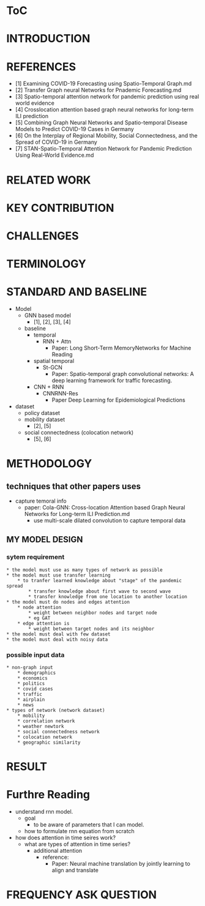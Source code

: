 
# ToC
# INTRODUCTION
# REFERENCES
* [1] Examining COVID-19 Forecasting using Spatio-Temporal Graph.md
* [2] Transfer Graph neural Networks for Pnademic Forecasting.md
* [3] Spatio-temporal attention network for pandemic prediction using real world evidence
* [4] Crosslocation attention based graph neural networks for long-term ILI prediction
* [5] Combining Graph Neural Networks and Spatio-temporal Disease Models to Predict COVID-19 Cases in Germany
* [6] On the Interplay of Regional Mobility, Social Connectedness, and the Spread of COVID-19 in Germany
* [7] STAN-Spatio-Temporal Attention Network for Pandemic Prediction Using Real-World Evidence.md 
# RELATED WORK
# KEY CONTRIBUTION
# CHALLENGES
# TERMINOLOGY
# STANDARD AND BASELINE
* Model
    * GNN based model
        * [1], [2], [3], [4]
    * baseline
        * temporal 
            * RNN + Attn
                * Paper: Long Short-Term MemoryNetworks for Machine Reading
        * spatial temporal 
            * St-GCN
                * Paper: Spatio-temporal graph convolutional networks: A deep learning framework for traffic forecasting.
        * CNN + RNN
            * CNNRNN-Res
                * Paper Deep Learning for Epidemiological Predictions
* dataset 
    * policy dataset 
    * mobility dataset
        * [2], [5] 
    * social connectedness (colocation network)
        * [5], [6]


# METHODOLOGY
## techniques that other papers uses
* capture temoral info 
    * paper: Cola-GNN: Cross-location Attention based Graph Neural Networks for Long-term ILI Prediction.md
        * use multi-scale dilated convolution to capture temporal data
## MY MODEL DESIGN
### sytem requirement
    * the model must use as many types of network as possible
    * the model must use transfer learning
        * to tranfer learned knowledge about "stage" of the pandemic spread
            * transfer knowledge about first wave to second wave
            * transfer knowledge from one location to another location
    * the model must do nodes and edges attention
        * node attention 
            * weight between neighbor nodes and target node
            * eg GAT
        * edge attention is 
            * weight between target nodes and its neighbor
    * the model must deal with few dataset
    * the model must deal with noisy data

### possible input data
    * non-graph input
        * demographics
        * economics
        * politics
        * covid cases 
        * traffic
        * airplain
        * news
    * types of network (network dataset)
        * mobility
        * correlation network
        * weather newtork
        * social connectedness network
        * colocation network 
        * geographic similarity

# RESULT
# Furthre Reading
* understand rnn model.
    * goal
        * to be aware of parameters that I can model. 
    * how to formulate rnn equation from scratch
* how does attention in time seires work?
    * what are types of attention in time series?
        * additional attention
            * reference:
                * Paper: Neural machine translation by jointly learning to align and translate

# FREQUENCY ASK QUESTION 

